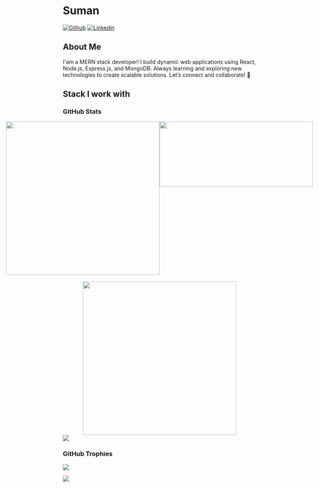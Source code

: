 # Suman

[![Github](https://img.shields.io/github/followers/sumanadithan?label=Follow&style=social)](https://github.com/sumanadithan)
[![Linkedin](https://img.shields.io/badge/Suman%20Adithan-blue?style=flat-square&logo=linkedin&logoColor=white&link=https://www.linkedin.com/in/suman-99334825b/)](https://www.linkedin.com/in/suman-99334825b//)

## About Me

I'am a MERN stack developer! I build dynamic web applications using React, Node.js, Express.js, and MongoDB. Always learning and exploring new technologies to create scalable solutions. Let’s connect and collaborate! 🚀

## Stack I work with

### GitHub Stats

<div style='display:flex; justify-content:center'>
<img style='width:400px' src='https://github-readme-stats.vercel.app/api?username=sumanadithan&theme=dark&hide_border=false&include_all_commits=false&count_private=false'/>
<img style='width:400px; height:170px' src='https://github-readme-stats.vercel.app/api/top-langs/?username=sumanadithan&theme=dark&hide_border=false&include_all_commits=false&count_private=false&layout=compact'/>
</div>
<br>
<div style='display:flex; justify-content:center'>
<img style='width:400px;' src='https://github-readme-streak-stats.herokuapp.com/?user=sumanadithan&theme=dark&hide_border=false'/>
</div>
<div>
  <img src="https://visitor-badge.laobi.icu/badge?page_id=sumanadithan.sumanadithan&left_text=Profile%20Views"  />
</div>

### GitHub Trophies

![](https://github-profile-trophy.vercel.app/?username=sumanadithan&theme=radical&no-frame=false&no-bg=true&margin-w=4)

![](https://github-readme-streak-stats.herokuapp.com/?user=sumanadithan&theme=dark&hide_border=false)
